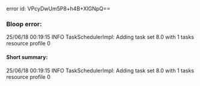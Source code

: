 error id: VPcyDwUm5P8+h4B+XlGNpQ==
### Bloop error:

25/06/18 00:19:15 INFO TaskSchedulerImpl: Adding task set 8.0 with 1 tasks resource profile 0
#### Short summary: 

25/06/18 00:19:15 INFO TaskSchedulerImpl: Adding task set 8.0 with 1 tasks resource profile 0